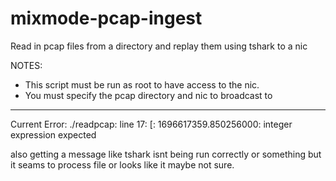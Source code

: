 # mixmode-pcap-ingest
Read in pcap files from a directory and replay them using tshark to a nic

NOTES: 
- This script must be run as root to have access to the nic. 
- You must specify the pcap directory and nic to broadcast to

---
Current Error:
./readpcap: line 17: [: 1696617359.850256000: integer expression expected

also getting a message like tshark isnt being run correctly or something but it seams to process file or looks like it maybe not sure.
